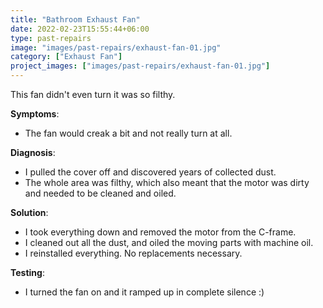 ```yaml
---
title: "Bathroom Exhaust Fan"
date: 2022-02-23T15:55:44+06:00
type: past-repairs
image: "images/past-repairs/exhaust-fan-01.jpg"
category: ["Exhaust Fan"]
project_images: ["images/past-repairs/exhaust-fan-01.jpg"]
---
```


This fan didn't even turn it was so filthy.


**Symptoms**:
- The fan would creak a bit and not really turn at all.

**Diagnosis**:
- I pulled the cover off and discovered years of collected dust.
- The whole area was filthy, which also meant that the motor was dirty and needed to be cleaned and oiled.

**Solution**:
- I took everything down and removed the motor from the C-frame.
- I cleaned out all the dust, and oiled the moving parts with machine oil.
- I reinstalled everything. No replacements necessary.

**Testing**:
- I turned the fan on and it ramped up in complete silence :)